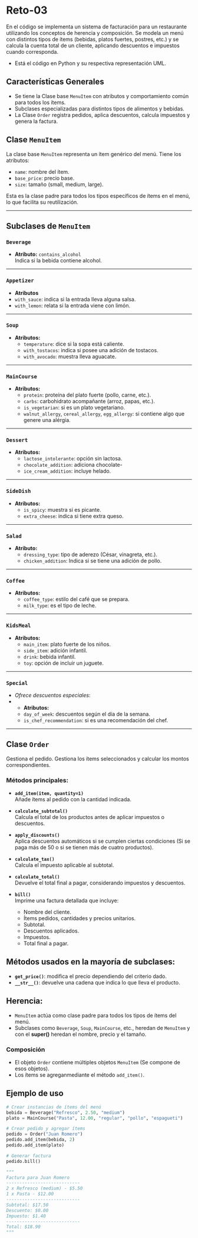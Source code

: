 # Reto-03
En el código se implementa un sistema de facturación para un restaurante utilizando los conceptos de herencia y composición. Se modela un menú con distintos tipos de ítems (bebidas, platos fuertes, postres, etc.) y se calcula la cuenta total de un cliente, aplicando descuentos e impuestos cuando corresponda.
 - Está el código en Python y su respectiva representación UML.

## Características Generales 

- Se tiene la Clase base `MenuItem` con atributos y comportamiento común para todos los ítems.
- Subclases especializadas para distintos tipos de alimentos y bebidas.
- La Clase `Order` registra pedidos, aplica descuentos, calcula impuestos y genera la factura.

## Clase `MenuItem`

La clase base `MenuItem` representa un ítem genérico del menú. Tiene los atributos:

- `name`: nombre del ítem.
- `base_price`: precio base.
- `size`: tamaño (small, medium, large).

Esta es la clase padre para todos los tipos específicos de ítems en el menú, lo que facilita su reutilización.

---

## Subclases de `MenuItem`

### `Beverage`
- **Atributo:** `contains_alcohol`  
  Indica si la bebida contiene alcohol.

---

### `Appetizer`
- **Atributos**
-  `with_sauce`: indica si la entrada lleva alguna salsa.
-  `with_lemon`: relata si la entrada viene con limón.

---

### `Soup`
- **Atributos:**
  - `temperature`: dice si la sopa está caliente.
  - `with_tostacos`: indica si posee una adición de tostacos.
  - `with_avocado`: muestra lleva aguacate.

---

### `MainCourse`
- **Atributos:**
  - `protein`: proteína del plato fuerte (pollo, carne, etc.).
  - `carbs`: carbohidrato acompañante (arroz, papas, etc.).
  - `is_vegetarian`: si es un plato vegetariano.
  - `walnut_allergy`, `cereal_allergy`, `egg_allergy`: si contiene algo que genere una alérgia.

--- 

### `Dessert`
- **Atributos:**
  - `lactose_intolerante`: opción sin lactosa.
  - `chocolate_addition`: adiciona chocolate-
  - `ice_cream_addition`: incluye helado.

---

### `SideDish`
- **Atributos:**
  - `is_spicy`: muestra si es picante.
  - `extra_cheese`: indica si tiene extra queso.

---  

### `Salad`
- **Atributo:** 
  - `dressing_type`: tipo de aderezo (César, vinagreta, etc.).
  - `chicken_addition`: Indica si se tiene una adición de pollo.

---

### `Coffee`
- **Atributos:**
  - `coffee_type`: estilo del café que se prepara.  
  - `milk_type`: es el tipo de leche.

---

### `KidsMeal`
- **Atributos:**
  - `main_item`: plato fuerte de los niños.
  - `side_item`: adición infantil.
  - `drink`: bebida infantil.
  - `toy`: opción de incluir un juguete.

---

### `Special`
- *Ofrece descuentos especiales*:
- - **Atributos:**
  - `day_of_week`: descuentos según el día de la semana.
  - `is_chef_recommendation`: si es una recomendación del chef.

---

## Clase `Order`

Gestiona el pedido. Gestiona los ítems seleccionados y calcular los montos correspondientes.

### Métodos principales:

- **`add_item(item, quantity=1)`**  
  Añade ítems al pedido con la cantidad indicada.

- **`calculate_subtotal()`**  
  Calcula el total de los productos antes de aplicar impuestos o descuentos.

- **`apply_discounts()`**  
  Aplica descuentos automáticos si se cumplen ciertas condiciones (Si se paga más de 50 o si se tienen más de cuatro productos).

- **`calculate_tax()`**  
  Calcula el impuesto aplicable al subtotal.

- **`calculate_total()`**  
  Devuelve el total final a pagar, considerando impuestos y descuentos.

- **`bill()`**  
  Imprime una factura detallada que incluye:
  - Nombre del cliente.
  - Ítems pedidos, cantidades y precios unitarios.
  - Subtotal.
  - Descuentos aplicados.
  - Impuestos.
  - Total final a pagar.

## Métodos usados en la mayoría de subclases: 
- **`get_price()`**: modifica el precio dependiendo del criterio dado.
- **`__str__()`**: devuelve una cadena que indica lo que lleva el producto.

## Herencia:
- `MenuItem` actúa como clase padre para todos los tipos de ítems del menú.
- Subclases como `Beverage`, `Soup`, `MainCourse`, etc., heredan de `MenuItem` y con el **super()** heredan el nombre, precio y el tamaño.

### Composición
- El objeto `Order` contiene múltiples objetos `MenuItem` (Se compone de esos objetos).
- Los ítems se agreganmediante el método `add_item()`.

  
## Ejemplo de uso
```python
# Crear instancias de ítems del menú
bebida = Beverage("Refresco", 2.50, "medium")
plato = MainCourse("Pasta", 12.00, "regular", "pollo", "espagueti")

# Crear pedido y agregar ítems
pedido = Order("Juan Romero")
pedido.add_item(bebida, 2)  
pedido.add_item(plato)

# Generar factura
pedido.bill()

"""
Factura para Juan Romero
----------------------------
2 x Refresco (medium) - $5.50
1 x Pasta - $12.00
----------------------------
Subtotal: $17.50
Descuento: $0.00
Impuesto: $1.40
----------------------------
Total: $18.90
"""
